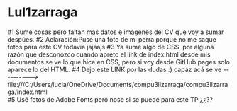 # Lul1zarraga

#1 Sumé cosas pero faltan mas datos e imágenes del CV que voy a sumar despúes. 
#2 Aclaración:Puse una foto de mi perra porque no me saque fotos para este CV todavía jajaajs
#3 Ya sumé algo de CSS, por alguna razón que desconozco cuando apreto el link de index.html desde mis documentos se ve lo que hice en CSS, pero si voy desde GitHub pages solo aparece lo del HTML. 
#4 Dejo este LINK por las dudas :) capaz acá se ve ---------->    file:///C:/Users/lucia/OneDrive/Documents/compu3lizarraga/compu3lizarraga/index.html  
#5 Usé fotos de Adobe Fonts pero nose si se puede para este TP ¿¿??
